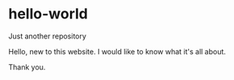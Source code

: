 # hello-world
Just another repository


Hello, new to this website. I would like to know what it's all about.

Thank you.
